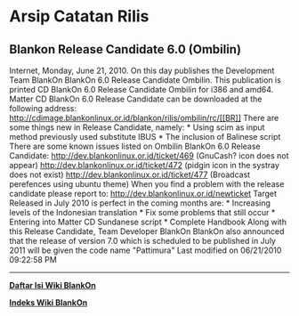 # Arsip Catatan Rilis 

## Blankon Release Candidate 6.0 (Ombilin)

Internet, Monday, June 21, 2010.
On this day publishes the Development Team BlankOn BlankOn 6.0 Release
Candidate Ombilin. This publication is printed CD BlankOn 6.0 Release Candidate
Ombilin for i386 and amd64.
Matter CD BlankOn 6.0 Release Candidate can be downloaded at the following
address:
​http://cdimage.blankonlinux.or.id/blankon/rilis/ombilin/rc/[[BR]]
There are some things new in Release Candidate, namely:
    * Using scim as input method previously used substitute IBUS
    * The inclusion of Balinese script
There are some known issues listed on Ombilin BlankOn 6.0 Release Candidate:
​http://dev.blankonlinux.or.id/ticket/469 (GnuCash? icon does not appear)
​http://dev.blankonlinux.or.id/ticket/472 (pidgin icon in the systray does not
exist)
​http://dev.blankonlinux.or.id/ticket/477 (Broadcast perefences using ubuntu
theme)
When you find a problem with the release candidate please report to:
​http://dev.blankonlinux.or.id/newticket
Target Released in July 2010 is perfect in the coming months are:
    * Increasing levels of the Indonesian translation
    * Fix some problems that still occur
    * Entering into Matter CD Sundanese script
    * Complete Handbook
Along with this Release Candidate, Team Developer BlankOn BlankOn also
announced that the release of version 7.0 which is scheduled to be published in
July 2011 will be given the code name "Pattimura"
Last modified on 06/21/2010 09:22:58 PM





---
[**Daftar Isi Wiki BlankOn**](/DaftarIsi/README.md)
 
[**Indeks Wiki BlankOn**](/Indeks.md)



